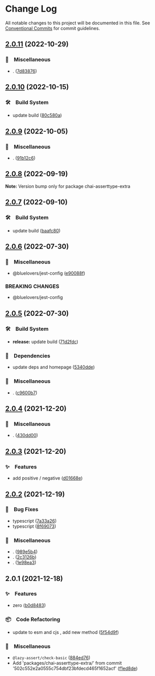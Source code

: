 # Change Log

All notable changes to this project will be documented in this file.
See [Conventional Commits](https://conventionalcommits.org) for commit guidelines.

## [2.0.11](https://github.com/bluelovers/ws-jest/compare/chai-asserttype-extra@2.0.10...chai-asserttype-extra@2.0.11) (2022-10-29)



### 🔖　Miscellaneous

* . ([7d83876](https://github.com/bluelovers/ws-jest/commit/7d838766d8839f166f1312cb5c181de747ab36ce))



## [2.0.10](https://github.com/bluelovers/ws-jest/compare/chai-asserttype-extra@2.0.9...chai-asserttype-extra@2.0.10) (2022-10-15)



### 🛠　Build System

* update build ([80c580a](https://github.com/bluelovers/ws-jest/commit/80c580ac33bab15925a42a87da0793768e48e8e6))



## [2.0.9](https://github.com/bluelovers/ws-jest/compare/chai-asserttype-extra@2.0.8...chai-asserttype-extra@2.0.9) (2022-10-05)



### 🔖　Miscellaneous

* . ([91b12c6](https://github.com/bluelovers/ws-jest/commit/91b12c6bc04507d895c2b5439798d2b9f86d17aa))



## [2.0.8](https://github.com/bluelovers/ws-jest/compare/chai-asserttype-extra@2.0.7...chai-asserttype-extra@2.0.8) (2022-09-19)

**Note:** Version bump only for package chai-asserttype-extra





## [2.0.7](https://github.com/bluelovers/ws-jest/compare/chai-asserttype-extra@2.0.6...chai-asserttype-extra@2.0.7) (2022-09-10)



### 🛠　Build System

* update build ([baafc80](https://github.com/bluelovers/ws-jest/commit/baafc80e84ea5d2470db07ce356c3be2df87a7be))



## [2.0.6](https://github.com/bluelovers/ws-jest/compare/chai-asserttype-extra@2.0.5...chai-asserttype-extra@2.0.6) (2022-07-30)


### 🔖　Miscellaneous

* @bluelovers/jest-config ([e90088f](https://github.com/bluelovers/ws-jest/commit/e90088f5a3585b360cf6b68404cf06bb37da93e0))


### BREAKING CHANGES

* @bluelovers/jest-config





## [2.0.5](https://github.com/bluelovers/ws-jest/compare/chai-asserttype-extra@2.0.4...chai-asserttype-extra@2.0.5) (2022-07-30)


### 🛠　Build System

* **release:** update build ([71d2fdc](https://github.com/bluelovers/ws-jest/commit/71d2fdc71463d67c9b49924a5a2dd1783db69747))


### 📌　Dependencies

* update deps and homepage ([5340dde](https://github.com/bluelovers/ws-jest/commit/5340dde4e3f5c04c77df0cf7c99fa61c09dabf9f))


### 🔖　Miscellaneous

* . ([c9600b7](https://github.com/bluelovers/ws-jest/commit/c9600b7a6a06ffc7d6634bef5675051e261d0400))





## [2.0.4](https://github.com/bluelovers/chai-asserttype-extra/compare/chai-asserttype-extra@2.0.3...chai-asserttype-extra@2.0.4) (2021-12-20)


### 🔖　Miscellaneous

* . ([430dd00](https://github.com/bluelovers/chai-asserttype-extra/commit/430dd00085dffda3774e53cd404b57fc0fc3261b))





## [2.0.3](https://github.com/bluelovers/chai-asserttype-extra/compare/chai-asserttype-extra@2.0.2...chai-asserttype-extra@2.0.3) (2021-12-20)


### ✨　Features

* add positive / negative ([d01668e](https://github.com/bluelovers/chai-asserttype-extra/commit/d01668e42157a7ae0bd0a2a6612fea5bfca01f9d))





## [2.0.2](https://github.com/bluelovers/chai-asserttype-extra/compare/chai-asserttype-extra@2.0.1...chai-asserttype-extra@2.0.2) (2021-12-19)


### 🐛　Bug Fixes

* typescript ([7a33a26](https://github.com/bluelovers/chai-asserttype-extra/commit/7a33a2677b67a29da1de6b1c4ac483e83837afa8))
* typescript ([8f69073](https://github.com/bluelovers/chai-asserttype-extra/commit/8f69073e336d2b27962315a405221ec904e203e7))


### 🔖　Miscellaneous

* . ([989e5b4](https://github.com/bluelovers/chai-asserttype-extra/commit/989e5b405663b53a07155ee09c194b6898411431))
* . ([2c3126b](https://github.com/bluelovers/chai-asserttype-extra/commit/2c3126b33a92cbe58723c5ee90490b5f68fabe0a))
* . ([1e98ea3](https://github.com/bluelovers/chai-asserttype-extra/commit/1e98ea3df7b733e2d4be6957e42188c747eb80bf))





## 2.0.1 (2021-12-18)


### ✨　Features

* zero ([b0d8483](https://github.com/bluelovers/chai-asserttype-extra/commit/b0d8483e9624df36625558252e8ffba219f6764a))


### 📦　Code Refactoring

* update to esm and cjs , add new method ([5f54d9f](https://github.com/bluelovers/chai-asserttype-extra/commit/5f54d9ff726e947e60f1bcdaa49aaf05df50cbef))


### 🔖　Miscellaneous

* `@lazy-assert/check-basic` ([884ed76](https://github.com/bluelovers/chai-asserttype-extra/commit/884ed76a3943828a3d9b7c81684ca2ed086b2d05))
* Add 'packages/chai-asserttype-extra/' from commit '502c552e2a0555c754dbf23bfdecd465f1652acf' ([f1ed8de](https://github.com/bluelovers/chai-asserttype-extra/commit/f1ed8de22bd239acf7c175c3543c00f0a63f8852))
